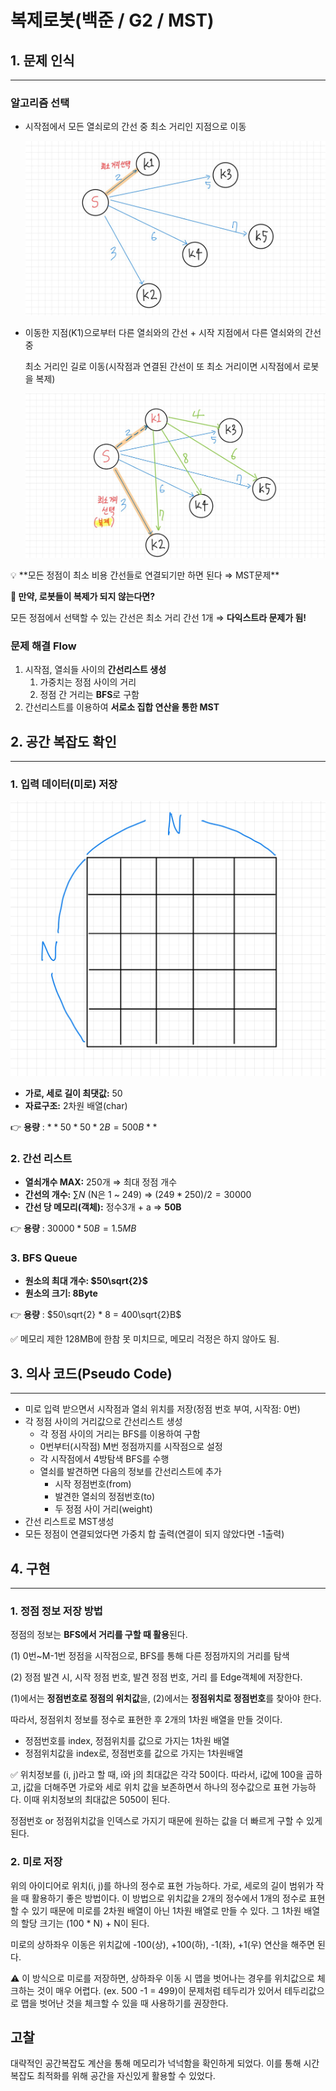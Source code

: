 # 복제로봇(백준 / G2 / MST)

## 1. 문제 인식

---

### 알고리즘 선택

- 시작점에서 모든 열쇠로의 간선 중 최소 거리인 지점으로 이동
    
    ![Untitled](./img/1.png)
    
- 이동한 지점(K1)으로부터 다른 열쇠와의 간선 + 시작 지점에서 다른 열쇠와의 간선 중
    
    최소 거리인 길로 이동(시작점과 연결된 간선이 또 최소 거리이면 시작점에서 로봇을 복제)
    
    ![Untitled](./img/2.png)
    

<aside>
💡 **모든 정점이 최소 비용 간선들로 연결되기만 하면 된다 ⇒ MST문제**

</aside>

**🤔 만약, 로봇들이 복제가 되지 않는다면?**

모든 정점에서 선택할 수 있는 간선은 최소 거리 간선 1개 ⇒ **다익스트라 문제가 됨!**

### 문제 해결 Flow

1. 시작점, 열쇠들 사이의 **간선리스트 생성**
    1. 가중치는 정점 사이의 거리
    2. 정점 간 거리는 **BFS**로 구함
2. 간선리스트를 이용하여 **서로소 집합 연산을 통한 MST**

## 2. 공간 복잡도 확인

---

### 1. 입력 데이터(미로) 저장

  

![Untitled](./img/3.png)

- **가로, 세로 길이 최댓값:** 50
- **자료구조:** 2차원 배열(char)

👉 **용량** : $**50*50*2B = 500B**$

### 2. 간선 리스트

- **열쇠개수 MAX:** 250개 ⇒ 최대 정점 개수
- **간선의 개수:**  $\sum N$ (N은 1 ~ 249) ⇒ $(249 *250)/2 =30000$
- **간선 당 메모리(객체):** 정수3개 + a ⇒ **50B**

👉 **용량** : $30000 * 50B = 1.5MB$

### 3. BFS Queue

- **원소의 최대 개수: $50\sqrt{2}$**
- **원소의 크기: 8Byte**

👉 **용량** : $50\sqrt{2} * 8 = 400\sqrt{2}B$

<aside>
✅ 메모리 제한 128MB에 한참 못 미치므로, 메모리 걱정은 하지 않아도 됨.

</aside>

## 3. 의사 코드(Pseudo Code)

---

- 미로 입력 받으면서 시작점과 열쇠 위치를 저장(정점 번호 부여, 시작점: 0번)
- 각 정점 사이의 거리값으로 간선리스트 생성
    - 각 정점 사이의 거리는 BFS를 이용하여 구함
    - 0번부터(시작점) M번 정점까지를 시작점으로 설정
    - 각 시작점에서 4방탐색 BFS를 수행
    - 열쇠를 발견하면 다음의 정보를 간선리스트에 추가
        - 시작 정점번호(from)
        - 발견한 열쇠의 정점번호(to)
        - 두 정점 사이 거리(weight)
- 간선 리스트로 MST생성
- 모든 정점이 연결되었다면 가중치 합 출력(연결이 되지 않았다면 -1출력)

## 4. 구현

---

### 1. 정점 정보 저장 방법

정점의 정보는 **BFS에서 거리를 구할 때 활용**된다.

(1) 0번~M-1번 정점을 시작점으로, BFS를 통해 다른 정점까지의 거리를 탐색

(2) 정점 발견 시, 시작 정점 번호, 발견 정점 번호, 거리 를 Edge객체에 저장한다.

(1)에서는 **정점번호로 정점의 위치값**을, (2)에서는 **정점위치로 정점번호**를 찾아야 한다.

따라서, 정점위치 정보를 정수로 표현한 후 2개의 1차원 배열을 만들 것이다.

- 정점번호를 index, 정점위치를 값으로 가지는 1차원 배열
- 정점위치값을 index로, 정점번호를 값으로 가지는 1차원배열

<aside>
✅ 위치정보를 (i, j)라고 할 때, i와 j의 최대값은 각각 50이다. 따라서, i값에 100을 곱하고, j값을 더해주면 가로와 세로 위치 값을 보존하면서 하나의 정수값으로 표현 가능하다. 이때 위치정보의 최대값은 5050이 된다.

</aside>

정점번호 or 정점위치값을 인덱스로 가지기 때문에 원하는 값을 더 빠르게 구할 수 있게 된다.

### 2. 미로 저장

위의 아이디어로 위치(i, j)를 하나의 정수로 표현 가능하다. 가로, 세로의 길이 범위가 작을 때 활용하기 좋은 방법이다. 이 방법으로 위치값을 2개의 정수에서 1개의 정수로 표현할 수 있기 때문에 미로를 2차원 배열이 아닌 1차원 배열로 만들 수 있다. 그 1차원 배열의 할당 크기는 (100 * N) + N이 된다.

미로의 상하좌우 이동은 위치값에 -100(상), +100(하), -1(좌), +1(우) 연산을 해주면 된다.

<aside>
⚠️ 이 방식으로 미로를 저장하면, 상하좌우 이동 시 맵을 벗어나는 경우를 위치값으로 체크하는 것이 매우 어렵다. (ex. 500 -1 = 499)이 문제처럼 테두리가 있어서 테두리값으로 맵을 벗어난 것을 체크할 수 있을 때 사용하기를 권장한다.
</aside>

## 고찰

대략적인 공간복잡도 계산을 통해 메모리가 넉넉함을 확인하게 되었다. 이를 통해 시간 복잡도 최적화를 위해 공간을 자신있게 활용할 수 있었다.